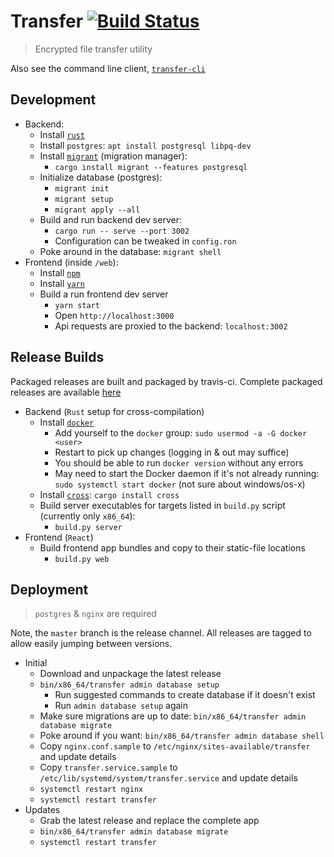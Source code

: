 # Transfer [![Build Status](https://travis-ci.org/jaemk/transfer.svg?branch=develop)](https://travis-ci.org/jaemk/transfer)

> Encrypted file transfer utility

Also see the command line client, [`transfer-cli`](https://github.com/jaemk/transfer-cli)


## Development

- Backend:
    - Install [`rust`](https://www.rust-lang.org/en-US/install.html)
    - Install `postgres`: `apt install postgresql libpq-dev`
    - Install [`migrant`](https://github.com/jaemk/migrant) (migration manager):
        - `cargo install migrant --features postgresql`
    - Initialize database (postgres):
        - `migrant init`
        - `migrant setup`
        - `migrant apply --all`
    - Build and run backend dev server:
        - `cargo run -- serve --port 3002`
        - Configuration can be tweaked in `config.ron`
    - Poke around in the database: `migrant shell`
- Frontend (inside `/web`):
    - Install [`npm`](https://www.npmjs.com/get-npm)
    - Install [`yarn`](https://yarnpkg.com/en/docs/install)
    - Build a run frontend dev server
        - `yarn start`
        - Open `http://localhost:3000`
        - Api requests are proxied to the backend: `localhost:3002`


## Release Builds

Packaged releases are built and packaged by travis-ci. Complete packaged releases are available [here](https://github.com/jaemk/transfer/releases)

- Backend (`Rust` setup for cross-compilation)
    - Install [`docker`](https://www.digitalocean.com/community/tutorials/how-to-install-and-use-docker-on-ubuntu-16-04)
        - Add yourself to the `docker` group: `sudo usermod -a -G docker <user>`
        - Restart to pick up changes (logging in & out may suffice)
        - You should be able to run `docker version` without any errors
        - May need to start the Docker daemon if it's not already running: `sudo systemctl start docker` (not sure about windows/os-x)
    - Install [`cross`](https://github.com/japaric/cross): `cargo install cross`
    - Build server executables for targets listed in `build.py` script (currently only `x86_64`):
        - `build.py server`
- Frontend (`React`)
    - Build frontend app bundles and copy to their static-file locations
        - `build.py web`


## Deployment

> `postgres` & `nginx` are required

Note, the `master` branch is the release channel. All releases are tagged to allow easily jumping between versions.

- Initial
    - Download and unpackage the latest release
    - `bin/x86_64/transfer admin database setup`
        - Run suggested commands to create database if it doesn't exist
        - Run `admin database setup` again
    - Make sure migrations are up to date: `bin/x86_64/transfer admin database migrate`
    - Poke around if you want: `bin/x86_64/transfer admin database shell`
    - Copy `nginx.conf.sample` to `/etc/nginx/sites-available/transfer` and update details
    - Copy `transfer.service.sample` to `/etc/lib/systemd/system/transfer.service` and update details
    - `systemctl restart nginx`
    - `systemctl restart transfer`
- Updates
    - Grab the latest release and replace the complete app
    - `bin/x86_64/transfer admin database migrate`
    - `systemctl restart transfer`

